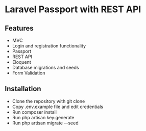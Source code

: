 # Laravel Passport with REST API

## Features

* MVC
* Login and registration functionality
* Passport
* REST API
* Eloquent
* Database migrations and seeds
* Form Validation

## Installation

* Clone the repository with git clone
* Copy .env.example file  and edit credentials 
* Run composer install
* Run php artisan key:generate
* Run php artisan migrate --seed
